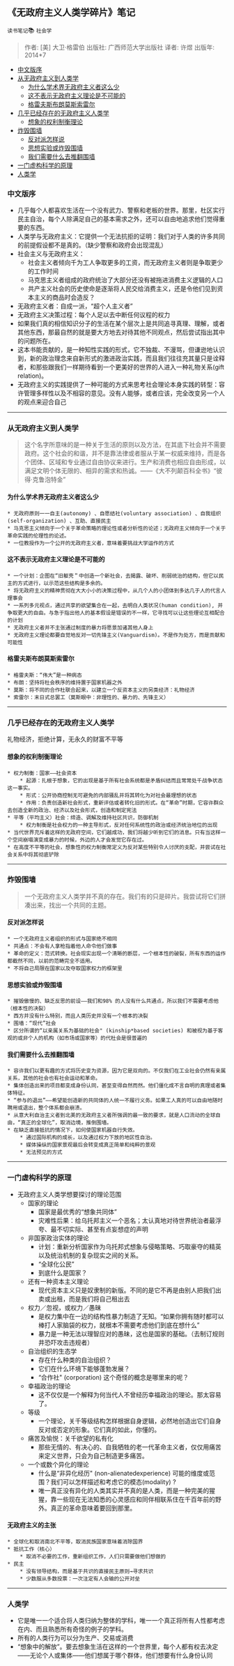 
## 《无政府主义人类学碎片》笔记
`读书笔记`:books: `社会学`

> 作者: [美] 大卫·格雷伯
> 出版社: 广西师范大学出版社
> 译者: 许煜
> 出版年: 2014*7
* [中文版序](#中文版序)
* [从无政府主义到人类学](#从无政府主义到人类学)
	* [为什么学术界无政府主义者这么少](#为什么学术界无政府主义者这么少)
	* [这不表示无政府主义理论是不可能的](#这不表示无政府主义理论是不可能的)
	* [格雷夫斯布朗莫斯索雷尔](#格雷夫斯布朗莫斯索雷尔)
* [几乎已经存在的无政府主义人类学](#几乎已经存在的无政府主义人类学)
	* [想象的权利制衡理论](#想象的权利制衡理论)
* [炸毁围墙](#炸毁围墙)
    * [反对派怎样说](#反对派怎样说)
	* [思想实验或炸毁围墙](#思想实验或炸毁围墙)
	* [我们需要什么去推翻围墙](#我们需要什么去推翻围墙)
* [一门虚构科学的原理](#一门虚构科学的原理)
*  [人类学](#人类学)
### **中文版序**
* 几乎每个人都喜欢生活在一个没有武力、警察和老板的世界。那里，杜区实行民主自治，每个人除满足自己的基本需求之外，还可以自由地追求他们觉得重要的东西。
* 人类学与无政府主义：它提供一个无法抗拒的证明：我们对于人类的许多共同的前提假设都不是真的。（缺少警察和政府会出现混乱）
* 社会主义与无政府主义：
	* 社会主义者倾向千为工人争取更多的工资，而无政府主义者则是争取更少的工作时间
	* 马克思主义者组成的政府统治了大部分还没有被拖进消费主义逻辑的人口
	* 共产主义社会的历史使命是逐渐将人民交给消费主义，还是令他们见到资本主义的商品时会造反？
* 无政府主义者：自成一派，“超个人主义者”
* 无政府主义决策过程：每个人足以去中断任何议程的权力
* 如果我们真的相信知识分子的生活在某个层次上是共同追寻真理、理解，或者其他东西，那最自然的就是要大方地去对待其他不同观点，然后尝试指出其中的问题所在。
* 这本书能贡献的，是一种知性实践的形式，它不独裁、不漫骂，但谦逊地认识到，新的政治理念来自新形式的激进政治实践，而且我们往往充其量只是诠释者，和那些跟我们一样期待看到一个更美好的世界的人进入一种礼物关系(gift relation)。
* 无政府主义的实践提供了一种可能的方式来思考社会理论本身实践的转型：容许管理多样性以及不相容的意见。没有人能够，或者应该，完全改变另一个人的观点来迎合自己

*********
### **从无政府主义到人类学**
>这个名字所意味的是一种关于生活的原则以及方法，在其底下社会并不需要政府。这个社会的和谐，并不是靠法律或者服从于某一权威来维持，而是各个团体、区域和专业通过自由协议来进行。生产和消费也相应自由形成，以满足文明个体无限的、相异的需求和热诚。——《大不列颠百科全书》“彼得·克鲁泡特金”
#### 为什么学术界无政府主义者这么少
	* 无政府原则一一自主(autonomy) 、自愿结社(voluntary association) 、自我组织(self-organization) 、互助、直接民主
	* 马克思主义倾向于一个关于革命策略的理论性或者分析性的论述；无政府主义倾向于一个关于革命实践的伦理性的论述。
	* 一位教授作为一个公开的无政府主义者，意味着要挑战大学运作的方式
#### 这不表示无政府主义理论是不可能的
	* 一个计划：企图在“旧躯壳＂中创造一个新社会，去揭露、破坏、削弱统治的结构，但它以民主的方式进行，以示范这些结构是多余的。
	* 将无政府主义的精神贯彻在大大小小的决策过程中，从几个人的小团体到多达几于人的代言人理事会
	* 一系列多元视点，通过共享的欲望集合在一起，去明白人类状况(human condition), 并争取更大的自由。与急于指出他人的基本假设是错误的不一样，它寻找可以让这些理论互相配合的计划
	* 无政府主义者并不主张通过制度的暴力将愿景加诸其他人身上
	* 无政府主义理论都要自觉地反对一切先锋主义(Vanguardism)。不是作为处方，而是贡献和可能性
#### 格雷夫斯布朗莫斯索雷尔
	* 格雷夫斯：“伟大”是一种病态
	* 布朗：坚持将杜会秩序的维持置于国家机器之外
	* 莫斯：将不同的合作杜联合起来，以建立一个反资本主义的另类经济：礼物经济
	* 索雷尔：末日式总罢工（莫斯眼中：非理性的、暴力的、先锋主义）

*********
### **几乎已经存在的无政府主义人类学**
礼物经济，拒绝计算，无永久的财富不平等
#### 想象的权利制衡理论
	* 权力制衡：国家——社会资本
		* 起源：扎根于想象，它的出现是基于所有社会系统都是矛盾纠结而且常常处千战争状态这一事实。
		* 形式：公开协商控制无可避免的内部骚乱并将其转化为对社会最理想的状态
		* 作用：负责创造新社会形式，重新评估或者转化旧的形式。在“革命”时期，它容许群众去创造全新的政治、经济以及社会形式，创造和制定宪法
	* 平等（平均主义）社会：缔造、调解及维持社区共识，防御机制
		* 权力制衡是社会权力的一种主导形式，反对任何系统性的政治或经济统治地位的出现
	* 当代世界充斥着这样的无政府空间，它们越成功，我们将越少听到它们的消息。只有当这样一个空间崩塌演变成暴力的时候，外边的人才会发觉它存在过。
	* 在高度不平等的社会，想象性的权力制衡常定义为反对某些特别令人讨厌的支配，并尝试在社会关系中将其彻底铲除

*********
### **炸毁围墙**
>一个无政府主义人类学并不真的存在。我们有的只是碎片。我尝试将它们拼凑出来，找出一个共同的主题。

#### 反对派怎样说
	* 一个无政府主义者组织的形式与国家绝不相同
	* 共通点：不会有人拿枪指着他人命令他们做事
	* 革命的定义：范式转换。社会现实出现一个清晰的断层，一个根本性的破裂，所有东西的运作都截然不同，以前的范畴完全不适用。
	* 不将自己局限在国家以及夺取国家权力的框架里
#### 思想实验或炸毁围墙
	* 摧毁傲慢的、缺乏反思的前设——我们和98% 的人没有什么共通点，所以我们不需要考虑他（根本性的决裂）
	* 西方并没有什么特别，而且人类历史并没有一个根本的决裂
	* 围墙：“现代”社会
	* 区分所谓的“以亲属关系为基础的社会" (kinship*based societies) 和被视为基于客观的或非个人的机构（如市场或国家等）的代杜会是很普遍的
#### 我们需要什么去推翻围墙
	* 容许我们以更有趣的方式将历史变为资源，因为它是双向的。不仅我们在工业社会仍然有亲属关系，其他的社会也有社会运动和革命。
	* 集体创造出来的项目都变成身份认同，甚至变得自然而然。他们僵化成不言自明的真理或者集体特征。
	* “参与的退出”——希望能创造新的共同体的人统一不履行义务。如果工人真的可以自由地随时聘用或退出，整个体系都会崩溃。
	* 从意大利自治主义者到北美的无政府主义者所强调的最一致的要求，就是人口流动的全球自由，“真正的全球化”，取消边境，推倒围墙。
	* 在缺乏直接抵抗的情况下，如何使国家机器自行失效。
		* 通过国际机构的成长，以及通过权力下放的地区性自治。
		* 媒体操纵的国家景观最后会转变成真正简单和纯粹的景观
		* 无法预见的方式

*********
### **一门虚构科学的原理**
* 无政府主义人类学想要探讨的理论范围
	* 国家的理论
		* 国家是最优秀的“想象共同体”
		* 灾难性后果：给乌托邦主义一个恶名；太认真地对待世界统治者最浮夸、最不切实际、甚至有点妄想症的声明
	* 非国家政治实体的理论
		* 计划：重新分析国家作为乌托邦式想象与侵略策略、巧取豪夺的精英以及统治机制的复杂现实之间的关系。
		* “全球化公民”
		* 到底什么是国家？
	* 还有一种资本主义理论
		* 现代资本主义只是奴隶制的新版。不同的是它不再是由别人把我们出卖或出租，而是我们将自己租出去
	* 权力／忽视，或权力／愚昧
		* 是权力集中在一边的结构性暴力制造了无知。“如果你拥有随时都可以棒打人家脑袋的权力，就根本不需要考虑他们到底在想什么”
		* 暴力是一种无法以理智应对的愚昧，这也是国家的基础。（去制订规则井恐吓攻击违规者）
	* 自治组织的生态学
		* 存在什么种类的自治组织？
		* 它们在什么环境下能够蓬勃发展？
		* “合作社" (corporation) 这个奇怪的概念是哪里来的呢？
	* 幸福政治的理论
		* 这不仅仅是一个解释为何当代人不曾经历幸福政治的理论。那太容易了。
	* 等级
		* 一个理论，关千等级结构怎样根据自身逻辑，必然地创造出它们自身反对或否定的形象。它们真的如此，你懂的。
	* 痛苦及愉悦：关千欲望的私有化
		* 那些无情的、有决心的、自我牺牲的老一代革命主义者，仅仅用痛苦来定义世界，只会为自己制造更多痛苦。
	* 一个或数个异化的理论
		* 什么是“非异化经历" (non-alienatedexperience) 可能的维度或范围？我们可以怎样描述和考虑它的模态(modality) ?
		* 唯一真正没有异化的人类其实并不真的是人类，而是一种完美的猩猩，靠一些现在无法知悉的心灵感应和同伴相联系住在千百年前的野外。真正的革命意味着要回到那里。
#### 无政府主义的主张
	* 全球化和取消南北不平等，取消民族国家意味着消除国界
	* 抵抗工作（核心）
		* 取消不必要的工作，重新组织工作，人们只需要做他们想做的
	* 民主
		* 没有领导结构，而是基于共识的直接民主原则→寻求共识
		* 少数服从多数投票：一次注定有人会输的公开对垒

*********
### **人类学**
* 它是唯一一个适合将人类归纳为整体的学科，唯一一个真正将所有人性都考虑在内、而且熟悉所有奇怪的例子的学科。
* 所有的人类行为可以分为生产、交易或消费
* “想象中的解放”。要去想象生活在这样的一个世界里，每个人都有权去决定——无论个人或集体——他们想属于哪个群体，他们想要有什么身份认同
